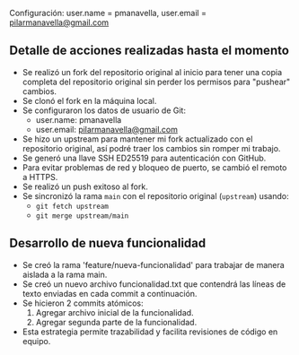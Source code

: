 Configuración: user.name = pmanavella, user.email = pilarmanavella@gmail.com

## Detalle de acciones realizadas hasta el momento

- Se realizó un fork del repositorio original al inicio para tener una copia completa del repositorio original sin perder los permisos para "pushear" cambios.
- Se clonó el fork en la máquina local.
- Se configuraron los datos de usuario de Git:
  - user.name: pmanavella
  - user.email: pilarmanavella@gmail.com
- Se hizo un upstream para mantener mi fork actualizado con el repositorio original, así podré traer los cambios sin romper mi trabajo.
- Se generó una llave SSH ED25519 para autenticación con GitHub.
- Para evitar problemas de red y bloqueo de puerto, se cambió el remoto a HTTPS.
- Se realizó un push exitoso al fork.
- Se sincronizó la rama `main` con el repositorio original (`upstream`) usando:
  - `git fetch upstream`
  - `git merge upstream/main`


## Desarrollo de nueva funcionalidad

- Se creó la rama 'feature/nueva-funcionalidad' para trabajar de manera aislada a la rama main.
- Se creó un nuevo archivo funcionalidad.txt que contendrá las líneas de texto enviadas en cada commit a continuación.
- Se hicieron 2 commits atómicos:
  1. Agregar archivo inicial de la funcionalidad.
  2. Agregar segunda parte de la funcionalidad.
- Esta estrategia permite trazabilidad y facilita revisiones de código en equipo.

